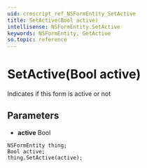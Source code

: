 ```yaml
---
uid: crmscript_ref_NSFormEntity_SetActive
title: SetActive(Bool active)
intellisense: NSFormEntity.SetActive
keywords: NSFormEntity, GetActive
so.topic: reference
---
```


# SetActive(Bool active)

Indicates if this form is active or not

## Parameters

* **active** Bool

```crmscript
NSFormEntity thing;
Bool active;
thing.SetActive(active);
```

